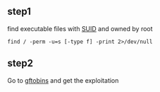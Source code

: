 ## step1

find executable files with [SUID](https://en.wikipedia.org/wiki/Setuid) and owned by root

```shell
find / -perm -u=s [-type f] -print 2>/dev/null
```

## step2

Go to [gftobins](https://gtfobins.github.io/gtfobins/time/) and get the exploitation
